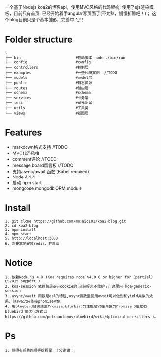 一个基于Nodejs koa2的博客api，使用MVC风格的代码架构;
使用了ejs渲染模板，目前只有首页;
已经开始着手angular写页面了(不太熟，慢慢折腾吧！)；
这个blog目前只是个基本雏形，完善中 ^_^！


Folder structure
=====

```
.
├── bin                         #启动脚本 node ./bin/run
├── config                      #config
├── controllers                 #控制层
├── examples                    #一些代码案例  //TODO
├── models                      #model层
├── public                      #静态资源
├── routes                      #路由层
├── schema                      #schema
├── services                    #业务层
├── test                        #单元测试
├── utils                       #工具类
└── views                       #视图层

```

Features
=====
* markdown格式支持        //TODO
* MVC代码风格
* comment评论            //TODO
* message board留言板    //TODO
* 支持async/await 函数 (Babel required)
* Node 4.4.4
* 启动 npm start
* mongoose mongodb ORM module

Install
=====
    1. git clone https://github.com/mosaic101/koa2-blog.git
    2. cd koa2-blog
    3. npm install
    4. npm start
    5. http://localhost:3000
    6. 需要本地安装redis，并启动

Notice
=====
    1. 依赖Node.js 4.X (Koa requires node v4.0.0 or higher for (partial) ES2015 support.)
    2. koa-session 依赖包是基于cookie的,已经好久不维护了。这里用 koa-generic-session
    3. async/await 函数是es7的特性,async函数里使用await可以做到和yield类似的效果，但await只能接promise对象
    4. 用bluebird替换原生Promise,blurbird的性能是V8里内置的Promise 3倍左右bluebird 的优化方式见 https://github.com/petkaantonov/bluebird/wiki/Optimization-killers ）。

Ps
=====
    1. 觉得有帮助的顺手给颗星，十分谢谢！
